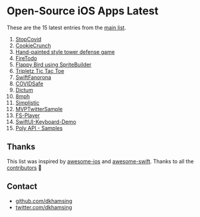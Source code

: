 # Open-Source iOS Apps Latest

These are the 15 latest entries from the [main list](https://github.com/dkhamsing/open-source-ios-apps).


1. [StopCovid](https://gitlab.inria.fr/stopcovid19/stopcovid-ios)
2. [CookieCrunch](https://github.com/renatomcamilio/CookieCrunch)
3. [Hand-painted style tower defense game](https://github.com/gamechina/GoldenWar)
4. [FireTodo](https://github.com/sgr-ksmt/FireTodo)
5. [Flappy Bird using SpriteBuilder](https://github.com/ignotusverum/1w-flappy)
6. [Tripletz Tic Tac Toe](https://github.com/Aaron-A/Tripletz)
7. [SwiftFanorona](https://github.com/jenduf/SwiftFanorona)
8. [COVIDSafe](https://github.com/AU-COVIDSafe/mobile-ios)
9. [Dictum](https://github.com/matthewpalmer/Dictum)
10. [8mph](https://github.com/zadr/8mph)
11. [Simplistic](https://github.com/e7711bbear/Simplistic)
12. [MVPTwitterSample](https://github.com/ktanaka117/MVPTwitterSample)
13. [FS-Player](https://github.com/danylokos/FS-Player)
14. [SwiftUI-Keyboard-Demo](https://github.com/emcro/SwiftUI-Keyboard-Demo)
15. [Poly API - Samples](https://github.com/googlevr/poly-sample-ios)

## Thanks

This list was inspired by [awesome-ios](https://github.com/vsouza/awesome-ios) and [awesome-swift](https://github.com/matteocrippa/awesome-swift). Thanks to all the [contributors](https://github.com/dkhamsing/open-source-ios-apps/graphs/contributors) 🎉 

## Contact

- [github.com/dkhamsing](https://github.com/dkhamsing)
- [twitter.com/dkhamsing](https://twitter.com/dkhamsing)
